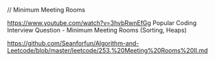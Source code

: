 // Minimum Meeting Rooms


https://www.youtube.com/watch?v=3hvbRwnEfGg
Popular Coding Interview Question - Minimum Meeting Rooms (Sorting, Heaps)

https://github.com/Seanforfun/Algorithm-and-Leetcode/blob/master/leetcode/253.%20Meeting%20Rooms%20II.md